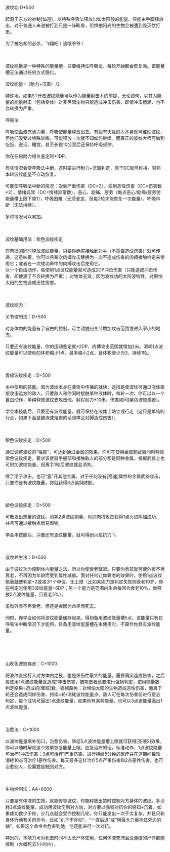 <title>波纹功</title>
<meta name="GENERATOR" content="WinCHM">
<meta http-equiv="Content-Type" content="text/html; charset=gb2312">
<br>波纹功 D+500
<br>
<br>起源于东方的神秘[仙道]，以特殊呼吸法释放出如太阳般的能量。只能由手脚释放出，对于普通人来说被打到只是一阵眩晕，但惧怕阳光的生物会被遭到毁灭性打击。
<br>
<br>  为了被忘却的必杀，飞翔吧！流氓爷爷！
<br>
<br> 
<br>
<br>波纹能量是一种特殊的能量槽，只要维持住呼吸法，每轮开始都会恢复满。该能量槽无法通过任何方式强化。
<br>
<br>波纹能量=（耐力+沉着）/2
<br>
<br>特殊地，如果ST开放波纹能量可以作为能量射击术的前提，无论如何，以其为能量的能量射击（包括变体）对非黑暗生物只能造成冲击伤害，即使冲击槽满，也不会转换为严重。
<br>
<br>呼吸法
<br>
<br>呼吸使血液充满力量，呼吸使能量释放出去。有些有天赋的人本身就可催动波纹，但他们没受过特殊训练，可能释放一次就不知如何继续。而真正的波纹大师可做到吃饭、说话、睡觉，甚至长跑10公里后还保持呼吸规律。
<br>
<br>你在任何耐力相关鉴定时+1DP。
<br>
<br>有些情况会使呼吸法中断，这时要进行耐力+沉着判定，高于DC就可维持，否则本轮波纹能量不自动恢复。
<br>
<br>可能使呼吸法中断的情况：受到严重伤害（DC=2），受到恶性伤害（DC=伤害数*2），情绪异常（DC=情绪异常数），恶心、剧痛、疲劳（每点恶心/剧痛/疲劳使能量槽上限下降1），呼吸困难（无须鉴定，但每2轮才能恢复一次能量），呼吸中断（无法持续）。
<br>
<br>多种情况可以累加。
<br>
<br> 
<br>
<br>波纹基础用法：紫色波紋疾走
<br>
<br>在肉搏的同时释放波纹能量，只要你确实接触到对手（不需要造成伤害）就可传递。这意味着，你可以将某次肉搏攻击替换为一次不造成伤害的肉搏接触检定来使用它；或者在一次成功命中的肉搏攻击后使用它。
<br>以一个自由动作，每使用1点波纹能量就可造成2DP冲击伤害（只能造成冲击伤害，即使满了不会转换为严重），对物体无效；因为波纹功的太阳波特性，对惧怕太阳的生物造成恶性伤害。
<br>
<br> 
<br>
<br>波纹能力：
<br>
<br>关节控制法：D+500
<br>
<br>对身体内的能量有了自由的控制，可主动脱臼关节增加攻击范围或进入窄小的地方。
<br>
<br>只要还有波纹能量，你的运动鉴定就+2DP，肉搏攻击范围就增加2米。消耗1点波纹能量可以使你的体积缩小1点，最多缩小2点，且体积至少为3，持续1轮。
<br>
<br> 
<br>
<br>青緑波紋疾走：D+500
<br>
<br>水中使用的技能。因为波纹本身在液体中传播的就快，这招是使波纹可通过液体直接攻击远方的敌人。只要敌人和你同时接触某种液体时，每轮一次，你可以以一个自由动作，单纯释放波纹去攻击他，射程耐力*10米，伤害如同[紫色波紋疾走]。
<br>
<br>学会本技能后，只要还有波纹能量，就可保持在液体上站立或行走（这只是单纯的行走，如果下面是酸液或熔岩的话照样会对脚造成伤害）。
<br>
<br> 
<br>
<br>銀色波紋疾走：D+500
<br>
<br>通过调整波纹的“幅度”，可达到通过金属的效果。你可在使用金属制武器同时释放紫色波紋疾走，要求该武器手握部和接触敌人的部分都是同种金属。投掷武器上也可附加波纹能量，但离手1轮后波纹就会消失。
<br>
<br>除了用于攻击，也可“震”开其他金属。对于任何没有[高速]属性的金属武器攻击，只要你还有波纹能量，你就获得3点偏斜防御。
<br>
<br> 
<br>
<br>緋色波紋疾走：D+500
<br>
<br>可散发出热量的波纹。消耗2点波纹能量，你的肉搏攻击获得1点火焰附加成功，并且可通过接触点燃易燃物。
<br>
<br>学会本技能后，只要还有波纹能量，就可得到火焰抗力 1。
<br>
<br> 
<br>
<br>波纹养生法：D+500
<br>
<br>由于波纹功为控制体内能量之法，所以你使衰老延迟。只要你愿意就可使外表不再衰老，不再因为年龄而受到属性减值。面对任何让你衰老的效果时，使用1点波纹能量就使判定+2或减少1个单位，无上限（比如某能力是判定失败则衰老10岁，你在判定时使用3波纹能量+6DP；另一个能力是范围内生命每回合衰老10%，你释放5点波纹能量，只衰老5%）。
<br>
<br>虽然外表不再衰老，但还是会因为命尽而死去。
<br>
<br>同时，你学会如何将波纹能量储存起来。得到备用波纹能量槽5点，该能量只有在呼吸法中断情况下才能用，且备用波纹能量槽在未使用时，不算作你具有波纹能量。
<br>
<br>
<br>
<br>
<br>
<br>山吹色波紋疾走：C+1000
<br>
<br>将波纹直接打入对方体内之技，也是杀伤性最大的能量。需要确实造成伤害，之后每使用1点波纹能量就造成1冲击伤害，被攻击者还要进行强韧判定，使用能量数-判定结果=造成的[晕眩]数，强韧豁免；对惧怕太阳的生物造成恶性伤害，而且下轮还会造成同样伤害，持续=轮/消耗波纹能量点。敌人可在每次伤害前进行意志判定，每个成功可逼出1点波纹能量，如果他有某种能量，也可以3点该能量逼出1点波纹能量。
<br>
<br> 
<br>
<br>治愈法：C+1000
<br>
<br>以波纹能量填补伤口，治愈伤害。降低5点波纹能量槽上限就可获得[死硬2]效果，你可以随时解除这个效果恢复能量上限。应急治疗的话，标准动作，1点波纹能量可治疗1冲击伤害；3点可治疗1严重伤害。进行持续5分钟的医疗并在这期间每轮消耗10点可治疗1恶性伤害。每天最多这样治疗5点严重伤害和2点恶性伤害。也可治愈别人，但需要接触到对方。
<br>
<br> 
<br>
<br>生物控制法：AA+6000
<br>
<br>只要是有体液的生物，就能传导波纹，你能释放出暂时控制对方身体的波纹。多消耗3点波纹能量，成功用波纹伤到对方后，对方要以强韧对抗你的感知+沉着，如果成功数少于你，少几点就会受你控制几轮。你只能发出一次不太复杂，并且只和身体行动有关的命令，比如“趴下不许动”、“一直后退”或“用最大力量抱住旁边的轴”，如果这个命令会危害到他，他还能进行一次对抗。
<br>
<br>特别的，本能力可对死去时间不太长尸体使用，任何体液充沛且没僵硬的尸体都能控制（大概死去1小时内）。
<br>
<br>
